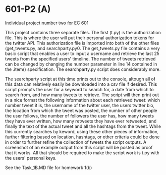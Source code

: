 # 601-P2 (A)

Individual project number two for EC 601

This project contains three separate files. The first (t.py) is the authorization file. This is where the user will put their personal authorization tokens for the twitter API. This authorization file is imported into both of the other files (get_tweets.py, and searchparty.py0. The get_tweets.py file contains a very basic script that enables a user to input a username and retrieve the last 25 tweets from the specified users' timeline. The number of tweets retrieved can be changed by changing the number parameter in line 14 contained in the .item() specification. The searchparty.py script does considerably more. 

The searchparty script at this time prints out to the console, altough all of this data can relatively easily be downloaded into a csv file if desired. This script prompts the user for a keyword to search for, a date from which to search from, and how many tweets to retrieve. The script will then print out in a nice format the following information about each retrieved tweet: which number tweet it is, the username of the twitter user, the users twitter bio, the location from which the tweet was posted, the number of other people the user follows, the number of followers the user has, how many tweets they have ever written, how many retweets they have ever retweeted, and finally the text of the actual tweet and all the hashtags from the tweet. While this currently searches by keword, using these other pieces of information, further filtering based on location, hashtags, or other criteria could be done in order to further refine the collection of tweets the script outputs. A screenshot of an example output from this script will be posted as proof that it works. All that should be required to make the script work is t.py with the users' personal keys.


See the Task_1B.MD file for homework 1(b)
